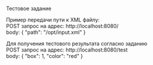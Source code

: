 Тестовое задание

Пример передачи пути к XML файлу:   
POST запрос на адрес: http://localhost:8080/    
body: 
{
"path": "/opt/input.xml"
}

Для получения тестового результата согласно заданию  
POST запрос на адрес: http://localhost:8080/test    
body:
{
"box": 1,
"color": "red"
}